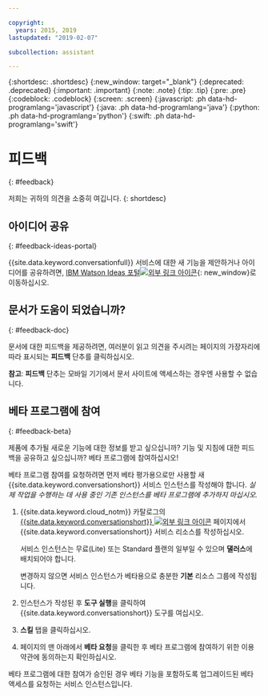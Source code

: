 ```yaml
---

copyright:
  years: 2015, 2019
lastupdated: "2019-02-07"

subcollection: assistant

---
```


{:shortdesc: .shortdesc}
{:new_window: target="_blank"}
{:deprecated: .deprecated}
{:important: .important}
{:note: .note}
{:tip: .tip}
{:pre: .pre}
{:codeblock: .codeblock}
{:screen: .screen}
{:javascript: .ph data-hd-programlang='javascript'}
{:java: .ph data-hd-programlang='java'}
{:python: .ph data-hd-programlang='python'}
{:swift: .ph data-hd-programlang='swift'}

# 피드백
{: #feedback}

저희는 귀하의 의견을 소중히 여깁니다.
{: shortdesc}

## 아이디어 공유
{: #feedback-ideas-portal}

{{site.data.keyword.conversationfull}} 서비스에 대한 새 기능을 제안하거나 아이디어를 공유하려면, [IBM Watson Ideas 포털![외부 링크 아이콘](../../icons/launch-glyph.svg "외부 링크 아이콘")](https://ibm-watson.ideas.aha.io/?project=ASSISTANT){: new_window}로 이동하십시오.

## 문서가 도움이 되었습니까?
{: #feedback-doc}

문서에 대한 피드백을 제공하려면, 여러분이 읽고 의견을 주시려는 페이지의 가장자리에 따라 표시되는 **피드백** 단추를 클릭하십시오.

  **참고**: **피드백** 단추는 모바일 기기에서 문서 사이트에 액세스하는 경우엔 사용할 수 없습니다.

## 베타 프로그램에 참여
{: #feedback-beta}

제품에 추가될 새로운 기능에 대한 정보를 받고 싶으십니까? 기능 및 지침에 대한 피드백을 공유하고 싶으십니까? 베타 프로그램에 참여하십시오!

베타 프로그램 참여를 요청하려면 먼저 베타 평가용으로만 사용할 새 {{site.data.keyword.conversationshort}} 서비스 인스턴스를 작성해야 합니다. *실제 작업을 수행하는 데 사용 중인 기존 인스턴스를 베타 프로그램에 추가하지 마십시오.*

1.  {{site.data.keyword.cloud_notm}} 카탈로그의 [{{site.data.keyword.conversationshort}} ![외부 링크 아이콘](../../icons/launch-glyph.svg "외부 링크 아이콘")](https://{DomainName}/catalog/services/watson-assistant) 페이지에서 {{site.data.keyword.conversationshort}} 서비스 리소스를 작성하십시오.

    서비스 인스턴스는 무료(Lite) 또는 Standard 플랜의 일부일 수 있으며 **댈러스**에 배치되어야 합니다.

    변경하지 않으면 서비스 인스턴스가 베타용으로 충분한 **기본** 리소스 그룹에 작성됩니다.

1.  인스턴스가 작성된 후 **도구 실행**을 클릭하여 {{site.data.keyword.conversationshort}} 도구를 여십시오.
1.  **스킬** 탭을 클릭하십시오.
1.  페이지의 맨 아래에서 **베타 요청**을 클릭한 후 베타 프로그램에 참여하기 위한 이용 약관에 동의하는지 확인하십시오.

베타 프로그램에 대한 참여가 승인된 경우 베타 기능을 포함하도록 업그레이드된 베타 액세스를 요청하는 서비스 인스턴스입니다.
